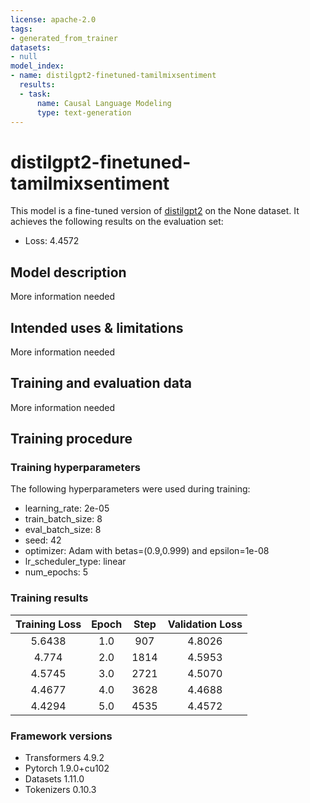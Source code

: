 ```yaml
---
license: apache-2.0
tags:
- generated_from_trainer
datasets:
- null
model_index:
- name: distilgpt2-finetuned-tamilmixsentiment
  results:
  - task:
      name: Causal Language Modeling
      type: text-generation
---
```


<!-- This model card has been generated automatically according to the information the Trainer had access to. You
should probably proofread and complete it, then remove this comment. -->

# distilgpt2-finetuned-tamilmixsentiment

This model is a fine-tuned version of [distilgpt2](https://huggingface.co/distilgpt2) on the None dataset.
It achieves the following results on the evaluation set:
- Loss: 4.4572

## Model description

More information needed

## Intended uses & limitations

More information needed

## Training and evaluation data

More information needed

## Training procedure

### Training hyperparameters

The following hyperparameters were used during training:
- learning_rate: 2e-05
- train_batch_size: 8
- eval_batch_size: 8
- seed: 42
- optimizer: Adam with betas=(0.9,0.999) and epsilon=1e-08
- lr_scheduler_type: linear
- num_epochs: 5

### Training results

| Training Loss | Epoch | Step | Validation Loss |
|:-------------:|:-----:|:----:|:---------------:|
| 5.6438        | 1.0   | 907  | 4.8026          |
| 4.774         | 2.0   | 1814 | 4.5953          |
| 4.5745        | 3.0   | 2721 | 4.5070          |
| 4.4677        | 4.0   | 3628 | 4.4688          |
| 4.4294        | 5.0   | 4535 | 4.4572          |


### Framework versions

- Transformers 4.9.2
- Pytorch 1.9.0+cu102
- Datasets 1.11.0
- Tokenizers 0.10.3
